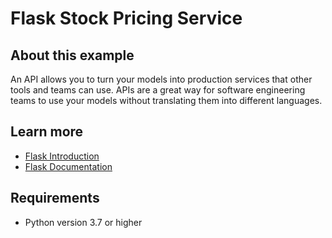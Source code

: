 # Flask Stock Pricing Service

## About this example

An API allows you to turn your models into production services that other tools and teams can use. APIs are a great way for software engineering teams to use your models without translating them into different languages.


## Learn more

* [Flask Introduction](https://palletsprojects.com/p/flask/)
* [Flask Documentation](https://flask.palletsprojects.com/en/1.1.x/)

## Requirements

* Python version 3.7 or higher

<!-- NOTE: this file is generated -->
